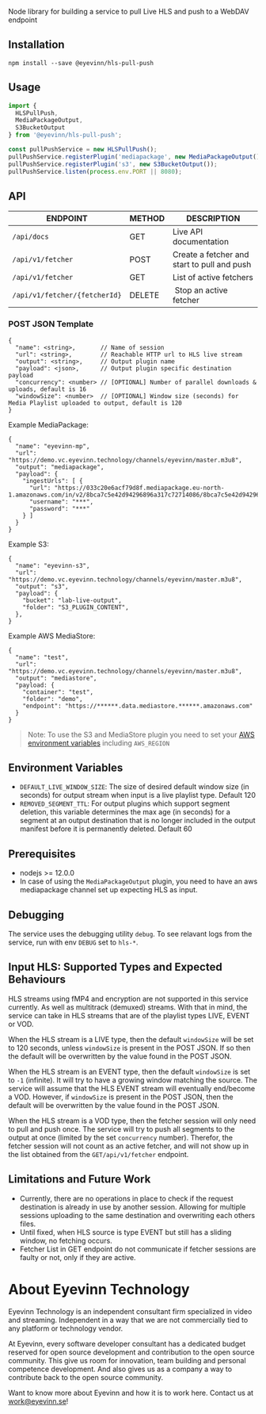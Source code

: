 Node library for building a service to pull Live HLS and push to a WebDAV endpoint

## Installation

```
npm install --save @eyevinn/hls-pull-push
```

## Usage

```javascript
import {
  HLSPullPush,
  MediaPackageOutput,
  S3BucketOutput
} from '@eyevinn/hls-pull-push';

const pullPushService = new HLSPullPush();
pullPushService.registerPlugin('mediapackage', new MediaPackageOutput());
pullPushService.registerPlugin('s3', new S3BucketOutput());
pullPushService.listen(process.env.PORT || 8080);
```

## API

| ENDPOINT                      | METHOD | DESCRIPTION                                 |
| ----------------------------- | ------ | ------------------------------------------- |
| `/api/docs`                   | GET    | Live API documentation                      |
| `/api/v1/fetcher`             | POST   | Create a fetcher and start to pull and push |
| `/api/v1/fetcher`             | GET    | List of active fetchers                     |
| `/api/v1/fetcher/{fetcherId}` | DELETE |  Stop an active fetcher                     |

### POST JSON Template

```
{
  "name": <string>,       // Name of session
  "url": <string>,        // Reachable HTTP url to HLS live stream
  "output": <string>,     // Output plugin name
  "payload": <json>,      // Output plugin specific destination payload
  "concurrency": <number> // [OPTIONAL] Number of parallel downloads & uploads, default is 16
  "windowSize": <number>  // [OPTIONAL] Window size (seconds) for Media Playlist uploaded to output, default is 120
}
```

Example MediaPackage:

```
{
  "name": "eyevinn-mp",
  "url": "https://demo.vc.eyevinn.technology/channels/eyevinn/master.m3u8",
  "output": "mediapackage",
  "payload": {
    "ingestUrls": [ {
      "url": "https://033c20e6acf79d8f.mediapackage.eu-north-1.amazonaws.com/in/v2/8bca7c5e42d94296896a317c72714086/8bca7c5e42d94296896a317c72714abc/channel",
      "username": "***",
      "password": "***"
    } ]
  }
}
```

Example S3:

```
{
  "name": "eyevinn-s3",
  "url": "https://demo.vc.eyevinn.technology/channels/eyevinn/master.m3u8",
  "output": "s3",
  "payload": {
    "bucket": "lab-live-output",
    "folder": "S3_PLUGIN_CONTENT",
  },
}
```

Example AWS MediaStore:

```
{
  "name": "test",
  "url": "https://demo.vc.eyevinn.technology/channels/eyevinn/master.m3u8",
  "output": "mediastore",
  "payload: {
    "container": "test",
    "folder": "demo",
    "endpoint": "https://******.data.mediastore.******.amazonaws.com"
  }
}
```

> Note: To use the S3 and MediaStore plugin you need to set your [AWS environment variables](https://docs.aws.amazon.com/cli/latest/userguide/cli-configure-envvars.html) including `AWS_REGION`

## Environment Variables

- `DEFAULT_LIVE_WINDOW_SIZE`: The size of desired default window size (in seconds) for output stream when input is a live playlist type. Default 120
- `REMOVED_SEGMENT_TTL`: For output plugins which support segment deletion, this variable determines the max age (in seconds) for a segment at an output destination that is no longer included in the output manifest before it is permanently deleted. Default 60

## Prerequisites

- nodejs >= 12.0.0
- In case of using the `MediaPackageOutput` plugin, you need to have an aws mediapackage channel set up expecting HLS as input.

## Debugging

The service uses the debugging utility `debug`. To see relavant logs from the service, run with env `DEBUG` set to `hls-*`.

## Input HLS: Supported Types and Expected Behaviours

HLS streams using fMP4 and encryption are not supported in this service currently. As well as multitrack (demuxed) streams.
With that in mind, the service can take in HLS streams that are of the playlist types LIVE, EVENT or VOD.

When the HLS stream is a LIVE type, then the default `windowSize` will be set to 120 seconds, unless `windowSize` is present in the POST JSON.
If so then the default will be overwritten by the value found in the POST JSON.

When the HLS stream is an EVENT type, then the default `windowSize` is set to `-1` (infinite). It will try to have a growing window matching the source.
The service will assume that the HLS EVENT stream will eventually end/become a VOD. However, if `windowSize` is present in the POST JSON,
then the default will be overwritten by the value found in the POST JSON.

When the HLS stream is a VOD type, then the fetcher session will only need to pull and push once. The service will try to push all segments to the output at once (limited by the set `concurrency` number). Therefor, the fetcher session will not count as an active fetcher, and will not show up in the list obtained from the `GET/api/v1/fetcher` endpoint.

## Limitations and Future Work

- Currently, there are no operations in place to check if the request destination is already in use by another session.
  Allowing for multiple sessions uploading to the same destination and overwriting each others files.
- Until fixed, when HLS source is type EVENT but still has a sliding window, no fetching occurs.
- Fetcher List in GET endpoint do not communicate if fetcher sessions are faulty or not, only if they are active.

# About Eyevinn Technology

Eyevinn Technology is an independent consultant firm specialized in video and streaming. Independent in a way that we are not commercially tied to any platform or technology vendor.

At Eyevinn, every software developer consultant has a dedicated budget reserved for open source development and contribution to the open source community. This give us room for innovation, team building and personal competence development. And also gives us as a company a way to contribute back to the open source community.

Want to know more about Eyevinn and how it is to work here. Contact us at work@eyevinn.se!
